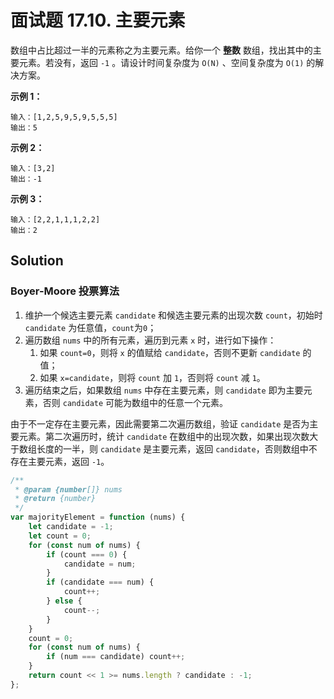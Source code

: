 # 面试题 17.10. 主要元素

数组中占比超过一半的元素称之为主要元素。给你一个 **整数** 数组，找出其中的主要元素。若没有，返回 `-1` 。请设计时间复杂度为 `O(N)` 、空间复杂度为 `O(1)` 的解决方案。

**示例 1：**

```
输入：[1,2,5,9,5,9,5,5,5]
输出：5
```

**示例 2：**

```
输入：[3,2]
输出：-1
```

**示例 3：**

```
输入：[2,2,1,1,1,2,2]
输出：2
```

## Solution

### Boyer-Moore 投票算法

1. 维护一个候选主要元素 `candidate` 和候选主要元素的出现次数 `count`，初始时 `candidate` 为任意值，`count`为`0`；
2. 遍历数组 `nums` 中的所有元素，遍历到元素 `x` 时，进行如下操作：
    1. 如果 `count=0`，则将 `x` 的值赋给 `candidate`，否则不更新 `candidate` 的值；
    2. 如果 `x=candidate`，则将 `count` 加 `1`，否则将 `count` 减 `1`。
3. 遍历结束之后，如果数组 `nums` 中存在主要元素，则 `candidate` 即为主要元素，否则 `candidate` 可能为数组中的任意一个元素。

由于不一定存在主要元素，因此需要第二次遍历数组，验证 `candidate` 是否为主要元素。第二次遍历时，统计 `candidate` 在数组中的出现次数，如果出现次数大于数组长度的一半，则 `candidate` 是主要元素，返回 `candidate`，否则数组中不存在主要元素，返回 `-1`。

```javascript
/**
 * @param {number[]} nums
 * @return {number}
 */
var majorityElement = function (nums) {
    let candidate = -1;
    let count = 0;
    for (const num of nums) {
        if (count === 0) {
            candidate = num;
        }
        if (candidate === num) {
            count++;
        } else {
            count--;
        }
    }
    count = 0;
    for (const num of nums) {
        if (num === candidate) count++;
    }
    return count << 1 >= nums.length ? candidate : -1;
};
```
